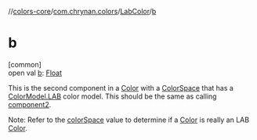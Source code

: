 //[colors-core](../../../index.md)/[com.chrynan.colors](../index.md)/[LabColor](index.md)/[b](b.md)

# b

[common]\
open val [b](b.md): [Float](https://kotlinlang.org/api/latest/jvm/stdlib/kotlin/-float/index.html)

This is the second component in a [Color](../-color/index.md) with a [ColorSpace](../../com.chrynan.colors.space/-color-space/index.md) that has a [ColorModel.LAB](../../com.chrynan.colors.space/-color-model/-l-a-b/index.md) color model. This should be the same as calling [component2](../../../../colors-core/com.chrynan.colors/-lab-color/component2.md).

Note: Refer to the [colorSpace](../../../../colors-core/com.chrynan.colors/-lab-color/color-space.md) value to determine if a [Color](../-color/index.md) is really an LAB [Color](../-color/index.md).
